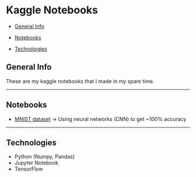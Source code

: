 # Kaggle Notebooks

- [General Info](#General-Info)

- [Notebooks](#Notebooks)

- [Technologies](#Technologies)

## General Info

These are my kaggle notebooks that I made in my spare time.

---

## Notebooks

- [MNIST dataset](https://www.kaggle.com/jedrzejdudzicz/mnist-dataset-100) -> Using neural networks (CNN) to get ~100% accuracy

--- 

## Technologies

- Python (Numpy, Pandas)
- Jupyter Notebook
- TensorFlow

